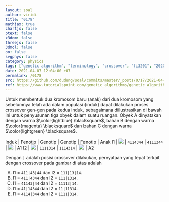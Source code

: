 ```yaml
---
layout: soal
author: viridi
title: "0178"
mathjax: true
chartjs: false
ptext: false
x3dom: false
threejs: false
3dmol: false
oo: false
svgphys: false
category: physics
tags: ["genetic algorithm", "terminology", "crossover", "fi3201", "2020-2"]
date: 2021-04-07 12:04:00 +07
permalink: /0178
src: https://github.com/dudung/soal/commits/master/_posts/0/17/2021-04-07-ga-terminology-8.md
ref: https://www.tutorialspoint.com/genetic_algorithms/genetic_algorithms_fundamentals.htm
---
```


Untuk membentuk dua kromosom baru (anak) dari dua kromosom yang sebelumnya telah ada dalam populasi (induk) dapat dilakukan proses crossover gen-gen pada kedua induk, sebagaimana diilustrasikan di bawah ini untuk penyusunan tiga obyek dalam suatu ruangan. Obyek A dinyatakan dengan warna $\color{lightblue} \blacksquare$, bahan B dengan warna $\color{magenta} \blacksquare$ dan bahan C dengan warna $\color{lightgreen} \blacksquare$.

Induk | Fenotip | Genotip | Genotip | Fenotip | Anak
I1 | ![]({{site.baseurl}}/assets/img/0/17/0178a.png) | `4114344` | `4111344` | ![]({{site.baseurl}}/assets/img/0/17/0178c.png) | A1
I2 | ![]({{site.baseurl}}/assets/img/0/17/0178b.png) | `1111314` | `1114314` | ![]({{site.baseurl}}/assets/img/0/17/0178d.png) | A2

Dengan `|` adalah posisi crossover dilakukan, pernyataan yang tepat terkait dengan crossover pada gambar di atas adalah

<ol type="A">
<li>I1 = <code>411|43|44</code> dan I2 = <code>111|13|14</code>.
<li>I1 = <code>411|4344</code> dan I2 = <code>111|1314</code>.
<li>I1 = <code>41143|44</code> dan I2 = <code>11113|14</code>.
<li>I1 = <code>41|14344</code> dan I2 = <code>11|11314</code>.
<li>I1 = <code>4114|344</code> dan I2 = <code>1111|314</code>.
